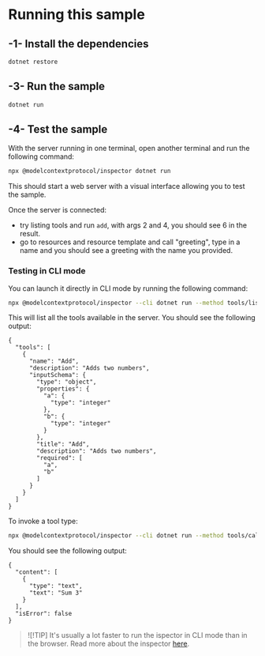 # Running this sample

## -1- Install the dependencies

```bash
dotnet restore
```

## -3- Run the sample


```bash
dotnet run
```

## -4- Test the sample

With the server running in one terminal, open another terminal and run the following command:

```bash
npx @modelcontextprotocol/inspector dotnet run
```

This should start a web server with a visual interface allowing you to test the sample.

Once the server is connected: 

- try listing tools and run `add`, with args 2 and 4, you should see 6 in the result.
- go to resources and resource template and call "greeting", type in a name and you should see a greeting with the name you provided.

### Testing in CLI mode

You can launch it directly in CLI mode by running the following command:

```bash
npx @modelcontextprotocol/inspector --cli dotnet run --method tools/list
```

This will list all the tools available in the server. You should see the following output:

```text
{
  "tools": [
    {
      "name": "Add",
      "description": "Adds two numbers",
      "inputSchema": {
        "type": "object",
        "properties": {
          "a": {
            "type": "integer"
          },
          "b": {
            "type": "integer"
          }
        },
        "title": "Add",
        "description": "Adds two numbers",
        "required": [
          "a",
          "b"
        ]
      }
    }
  ]
}
```

To invoke a tool type:

```bash
npx @modelcontextprotocol/inspector --cli dotnet run --method tools/call --tool-name Add --tool-arg a=1 --tool-arg b=2
```

You should see the following output:

```text
{
  "content": [
    {
      "type": "text",
      "text": "Sum 3"
    }
  ],
  "isError": false
}
```

> ![!TIP]
> It's usually a lot faster to run the ispector in CLI mode than in the browser.
> Read more about the inspector [here](https://github.com/modelcontextprotocol/inspector).